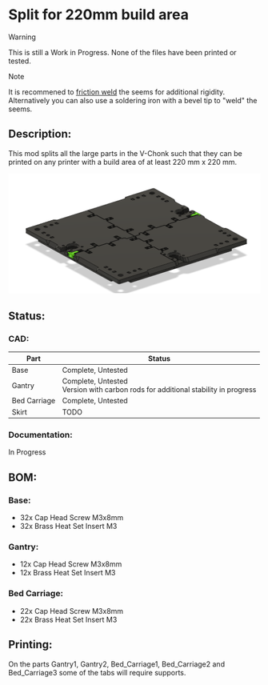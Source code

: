 # Split for 220mm build area
> [!WARNING]  
> This is still a Work in Progress. None of the files have been printed or tested.

> [!NOTE]  
> It is recommened to [friction weld](https://www.youtube.com/watch?v=Pa2DoE3sirU) the seems for additional rigidity. Alternatively you can also use a soldering iron with a bevel tip to "weld" the seems.
>
## Description:
This mod splits all the large parts in the V-Chonk such that they can be printed on any printer with a build area of at least 220 mm x 220 mm.

![base](https://github.com/Heinekamp/V-Chonk/blob/main/mods/split%20for%20220mm%20build%20plate/assets/base.png)

## Status:
### CAD:
|Part|Status|
|--------|--------------------------------------------------------------------------------|
| Base   | Complete, Untested                                                             |
| Gantry | Complete, Untested <br> Version with carbon rods for additional stability in progress |
| Bed Carriage | Complete, Untested|
| Skirt  | TODO                                                                           |

### Documentation:
In Progress

## BOM:
### Base:
- 32x Cap Head Screw M3x8mm
- 32x Brass Heat Set Insert M3
### Gantry:
- 12x Cap Head Screw M3x8mm
- 12x Brass Heat Set Insert M3
### Bed Carriage:
- 22x Cap Head Screw M3x8mm
- 22x Brass Heat Set Insert M3

## Printing:
On the parts Gantry1, Gantry2, Bed_Carriage1, Bed_Carriage2 and Bed_Carriage3 some of the tabs will require supports.
